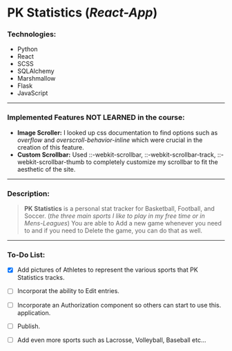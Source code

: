# PK Statistics (*React-App*)
### Technologies:
- Python
- React
- SCSS
- SQLAlchemy
- Marshmallow
- Flask
- JavaScript
---
### Implemented Features NOT LEARNED in the course:
- **Image Scroller:** I looked up css documentation to find options such as *overflow* and *overscroll-behavior-inline* which were crucial in the creation of this feature.
- **Custom Scrollbar:** Used ::-webkit-scrollbar, ::-webkit-scrollbar-track, ::-webkit-scrollbar-thumb to completely customize my scrollbar to fit the aesthetic of the site.

---
### Description:

> **PK Statistics** is a personal stat tracker for Basketball, Football, and Soccer. (*the three main sports I like to play in my free time or in Mens-Leagues*) You are able to Add a new game whenever you need to and if you need to Delete the game, you can do that as well.
---
### To-Do List:
- [x] Add pictures of Athletes to represent the various sports that PK Statistics tracks.
- [ ] Incorporat the ability to Edit entries.
- [ ] Incorporate an Authorization component so others can start to use this. application.
- [ ] Publish.
- [ ] Add even more sports such as Lacrosse, Volleyball, Baseball etc...
  

